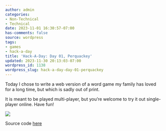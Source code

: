 ```yaml
---
author: admin
categories:
- Non-Technical
- Technical
date: 2023-11-01 16:30:57-07:00
has-comments: false
source: wordpress
tags:
- games
- hack-a-day
title: 'Hack-A-Day: Day 01, Perquackey'
updated: 2023-11-30 20:13:03-07:00
wordpress_id: 1138
wordpress_slug: hack-a-day-day-01-perquackey
---
```

Today I chose to write a web version of a word game my family has loved for a long time, but which is sadly out of print.

It is meant to be played multi-player, but you’re welcome to try it out single-player online. Have fun!

[![](../wp-content/uploads/2023/11/2023-11-01-192758_1920x1080_scrot-crop-1024x399.png)](https://za3k.github.io/ha3k-01-perquackey/)

Source code [here](https://github.com/za3k/ha3k-01-perquackey)
